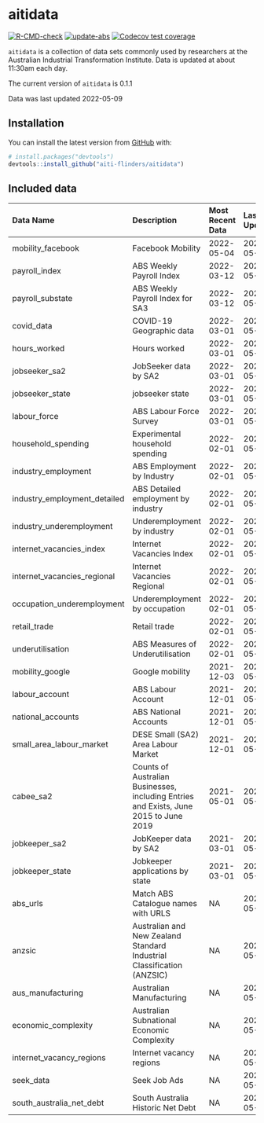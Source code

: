 
<!-- README.md is generated from README.Rmd. Please edit that file -->

# aitidata

<!-- badges: start -->

[![R-CMD-check](https://github.com/aiti-flinders/aitidata/actions/workflows/R-CMD-check.yaml/badge.svg?branch=data_prep)](https://github.com/aiti-flinders/aitidata/actions/workflows/R-CMD-check.yaml)
[![update-abs](https://github.com/aiti-flinders/aitidata/workflows/update-abs/badge.svg)](https://github.com/aiti-flinders/aitidata/actions)
[![Codecov test
coverage](https://codecov.io/gh/aiti-flinders/aitidata/branch/master/graph/badge.svg)](https://app.codecov.io/gh/aiti-flinders/aitidata?branch=master)
<!-- badges: end -->

`aitidata` is a collection of data sets commonly used by researchers at
the Australian Industrial Transformation Institute. Data is updated at
about 11:30am each day.

The current version of `aitidata` is 0.1.1

Data was last updated 2022-05-09

## Installation

You can install the latest version from [GitHub](https://github.com/)
with:

``` r
# install.packages("devtools")
devtools::install_github("aiti-flinders/aitidata")
```

## Included data

| Data Name                      | Description                                                                           | Most Recent Data | Last Updated |
| :----------------------------- | :------------------------------------------------------------------------------------ | :--------------- | :----------- |
| mobility\_facebook             | Facebook Mobility                                                                     | 2022-05-04       | 2022-05-09   |
| payroll\_index                 | ABS Weekly Payroll Index                                                              | 2022-03-12       | 2022-05-09   |
| payroll\_substate              | ABS Weekly Payroll Index for SA3                                                      | 2022-03-12       | 2022-05-09   |
| covid\_data                    | COVID-19 Geographic data                                                              | 2022-03-01       | 2022-05-09   |
| hours\_worked                  | Hours worked                                                                          | 2022-03-01       | 2022-05-09   |
| jobseeker\_sa2                 | JobSeeker data by SA2                                                                 | 2022-03-01       | 2022-05-09   |
| jobseeker\_state               | jobseeker state                                                                       | 2022-03-01       | 2022-05-09   |
| labour\_force                  | ABS Labour Force Survey                                                               | 2022-03-01       | 2022-05-09   |
| household\_spending            | Experimental household spending                                                       | 2022-02-01       | 2022-05-09   |
| industry\_employment           | ABS Employment by Industry                                                            | 2022-02-01       | 2022-05-09   |
| industry\_employment\_detailed | ABS Detailed employment by industry                                                   | 2022-02-01       | 2022-05-09   |
| industry\_underemployment      | Underemployment by industry                                                           | 2022-02-01       | 2022-05-09   |
| internet\_vacancies\_index     | Internet Vacancies Index                                                              | 2022-02-01       | 2022-05-09   |
| internet\_vacancies\_regional  | Internet Vacancies Regional                                                           | 2022-02-01       | 2022-05-09   |
| occupation\_underemployment    | Underemployment by occupation                                                         | 2022-02-01       | 2022-05-09   |
| retail\_trade                  | Retail trade                                                                          | 2022-02-01       | 2022-05-09   |
| underutilisation               | ABS Measures of Underutilisation                                                      | 2022-02-01       | 2022-05-09   |
| mobility\_google               | Google mobility                                                                       | 2021-12-03       | 2022-05-09   |
| labour\_account                | ABS Labour Account                                                                    | 2021-12-01       | 2022-05-09   |
| national\_accounts             | ABS National Accounts                                                                 | 2021-12-01       | 2022-05-09   |
| small\_area\_labour\_market    | DESE Small (SA2) Area Labour Market                                                   | 2021-12-01       | 2022-05-09   |
| cabee\_sa2                     | Counts of Australian Businesses, including Entries and Exists, June 2015 to June 2019 | 2021-05-01       | 2022-05-09   |
| jobkeeper\_sa2                 | JobKeeper data by SA2                                                                 | 2021-03-01       | 2022-05-09   |
| jobkeeper\_state               | Jobkeeper applications by state                                                       | 2021-03-01       | 2022-05-09   |
| abs\_urls                      | Match ABS Catalogue names with URLS                                                   | NA               | 2022-05-09   |
| anzsic                         | Australian and New Zealand Standard Industrial Classification (ANZSIC)                | NA               | 2022-05-09   |
| aus\_manufacturing             | Australian Manufacturing                                                              | NA               | 2022-05-09   |
| economic\_complexity           | Australian Subnational Economic Complexity                                            | NA               | 2022-05-09   |
| internet\_vacancy\_regions     | Internet vacancy regions                                                              | NA               | 2022-05-09   |
| seek\_data                     | Seek Job Ads                                                                          | NA               | 2022-05-09   |
| south\_australia\_net\_debt    | South Australia Historic Net Debt                                                     | NA               | 2022-05-09   |
